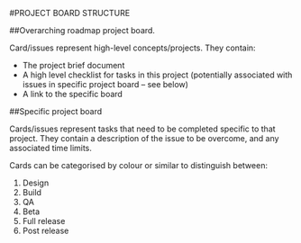 #PROJECT BOARD STRUCTURE##Overarching roadmap project board. Card/issues represent high-level concepts/projects. They contain:-	The project brief document-	A high level checklist for tasks in this project (potentially associated with issues in specific project board – see below)-	A link to the specific board##Specific project boardCards/issues represent tasks that need to be completed specific to that project. They contain a description of the issue to be overcome, and any associated time limits.Cards can be categorised by colour or similar to distinguish between:1.	Design2.	Build3.	QA4.	Beta5.	Full release6.	Post release